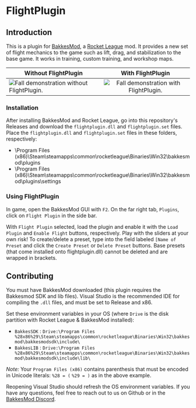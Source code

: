 # FlightPlugin
## Introduction
This is a plugin for [BakkesMod](https://bakkesmod.com/), a [Rocket League](https://www.rocketleague.com/) mod. It provides a new set of flight mechanics to the game such as lift, drag, and stabilization to the base game. It works in training, custom training, and workshop maps.

| Without FlightPlugin | With FlightPlugin | 
| ------------- |:-------------:|
| ![Fall demonstration without FlightPlugin.](./noplugin.gif)      | ![Fall demonstration with FlightPlugin.](./flightplugin.gif) |


### Installation
After installing BakkesMod and Rocket League, go into this repository's Releases and download the `flightplugin.dll` and `flightplugin.set` files. Place the `flightplugin.dll` and `flightplugin.set` files in these folders, respectively:
- \Program Files (x86)\Steam\steamapps\common\rocketleague\Binaries\Win32\bakkesmod\plugins
- \Program Files (x86)\Steam\steamapps\common\rocketleague\Binaries\Win32\bakkesmod\plugins\settings

### Using FlightPlugin
In game, open the BakkesMod GUI with `F2`. On the far right tab, `Plugins`, click on `Flight Plugin` in the side bar.

With `Flight Plugin` selected, load the plugin and enable it with the `Load Plugin` and `Enable Flight` buttons, respectively. Play with the sliders at your own risk! To create/delete a preset, type into the field labeled `[Name of Preset` and click the `Create Preset` or `Delete Preset` buttons. Base presets (that come installed onto flightplugin.dll) cannot be deleted and are wrapped in brackets.

## Contributing
You must have BakkesMod downloaded (this plugin requires the Bakkesmod SDK and lib files). Visual Studio is the recommended IDE for compiling the `.dll` files, and must be set to Release and x86.

Set these environment variables in your OS (where `Drive` is the disk partition with Rocket League & BakkesMod installed):
- `BakkesSDK` : `Drive:\Program Files %28x86%29\Steam\steamapps\common\rocketleague\Binaries\Win32\bakkesmod\bakkesmodsdk\include\`
- `BakkesLIB` : `Drive:\Program Files %28x86%29\Steam\steamapps\common\rocketleague\Binaries\Win32\bakkesmod\bakkesmodsdk\include\lib\`

*Note:* Your `Program Files (x86)` contains parenthesis that must be encoded in Unicode literals: `%28 = (` `%29 = )` as in the above example.

Reopening Visual Studio should refresh the OS environment variables. If you have any questions, feel free to reach out to us on Github or in the [BakkesMod Discord](https://discord.gg/9PtUKcj).